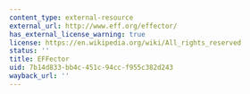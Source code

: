 ```yaml
---
content_type: external-resource
external_url: http://www.eff.org/effector/
has_external_license_warning: true
license: https://en.wikipedia.org/wiki/All_rights_reserved
status: ''
title: EFFector
uid: 7b14d833-bb4c-451c-94cc-f955c382d243
wayback_url: ''
---
```

